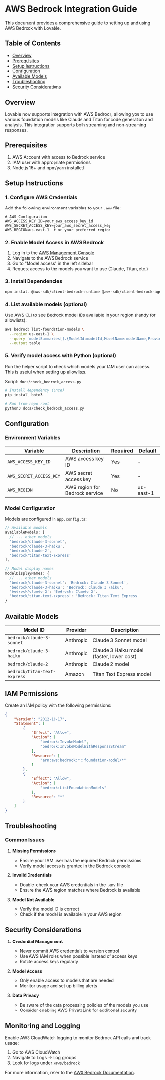 # AWS Bedrock Integration Guide

This document provides a comprehensive guide to setting up and using AWS Bedrock with Lovable.

## Table of Contents
- [Overview](#overview)
- [Prerequisites](#prerequisites)
- [Setup Instructions](#setup-instructions)
- [Configuration](#configuration)
- [Available Models](#available-models)
- [Troubleshooting](#troubleshooting)
- [Security Considerations](#security-considerations)

## Overview

Lovable now supports integration with AWS Bedrock, allowing you to use various foundation models like Claude and Titan for code generation and analysis. This integration supports both streaming and non-streaming responses.

## Prerequisites

1. AWS Account with access to Bedrock service
2. IAM user with appropriate permissions
3. Node.js 16+ and npm/yarn installed

## Setup Instructions

### 1. Configure AWS Credentials

Add the following environment variables to your `.env` file:

```env
# AWS Configuration
AWS_ACCESS_KEY_ID=your_aws_access_key_id
AWS_SECRET_ACCESS_KEY=your_aws_secret_access_key
AWS_REGION=us-east-1  # or your preferred region
```

### 2. Enable Model Access in AWS Bedrock

1. Log in to the [AWS Management Console](https://console.aws.amazon.com/)
2. Navigate to the AWS Bedrock service
3. Go to "Model access" in the left sidebar
4. Request access to the models you want to use (Claude, Titan, etc.)

### 3. Install Dependencies

```bash
npm install @aws-sdk/client-bedrock-runtime @aws-sdk/client-bedrock-agent-runtime
```

### 4. List available models (optional)

Use AWS CLI to see Bedrock model IDs available in your region (handy for allowlists):

```bash
aws bedrock list-foundation-models \
  --region us-east-1 \
  --query 'modelSummaries[].{ModelId:modelId,ModelName:modelName,Provider:providerName}' \
  --output table
```

### 5. Verify model access with Python (optional)

Run the helper script to check which models your IAM user can access. This is useful when setting up allowlists.

Script: `docs/check_bedrock_access.py`

```bash
# Install dependency (once)
pip install boto3

# Run from repo root
python3 docs/check_bedrock_access.py
```

## Configuration

### Environment Variables

| Variable | Description | Required | Default |
|----------|-------------|----------|---------|
| `AWS_ACCESS_KEY_ID` | AWS access key ID | Yes | - |
| `AWS_SECRET_ACCESS_KEY` | AWS secret access key | Yes | - |
| `AWS_REGION` | AWS region for Bedrock service | No | us-east-1 |

### Model Configuration

Models are configured in `app.config.ts`:

```typescript
// Available models
availableModels: [
  // ... other models
  'bedrock/claude-3-sonnet',
  'bedrock/claude-3-haiku',
  'bedrock/claude-2',
  'bedrock/titan-text-express'
],

// Model display names
modelDisplayNames: {
  // ... other models
  'bedrock/claude-3-sonnet': 'Bedrock: Claude 3 Sonnet',
  'bedrock/claude-3-haiku': 'Bedrock: Claude 3 Haiku',
  'bedrock/claude-2': 'Bedrock: Claude 2',
  'bedrock/titan-text-express': 'Bedrock: Titan Text Express'
}
```

## Available Models

| Model ID | Provider | Description |
|----------|----------|-------------|
| `bedrock/claude-3-sonnet` | Anthropic | Claude 3 Sonnet model |
| `bedrock/claude-3-haiku` | Anthropic | Claude 3 Haiku model (faster, lower cost) |
| `bedrock/claude-2` | Anthropic | Claude 2 model |
| `bedrock/titan-text-express` | Amazon | Titan Text Express model |

## IAM Permissions

Create an IAM policy with the following permissions:

```json
{
    "Version": "2012-10-17",
    "Statement": [
        {
            "Effect": "Allow",
            "Action": [
                "bedrock:InvokeModel",
                "bedrock:InvokeModelWithResponseStream"
            ],
            "Resource": [
                "arn:aws:bedrock:*::foundation-model/*"
            ]
        },
        {
            "Effect": "Allow",
            "Action": [
                "bedrock:ListFoundationModels"
            ],
            "Resource": "*"
        }
    ]
}
```

## Troubleshooting

### Common Issues

1. **Missing Permissions**
   - Ensure your IAM user has the required Bedrock permissions
   - Verify model access is granted in the Bedrock console

2. **Invalid Credentials**
   - Double-check your AWS credentials in the `.env` file
   - Ensure the AWS region matches where Bedrock is available

3. **Model Not Available**
   - Verify the model ID is correct
   - Check if the model is available in your AWS region

## Security Considerations

1. **Credential Management**
   - Never commit AWS credentials to version control
   - Use AWS IAM roles when possible instead of access keys
   - Rotate access keys regularly

2. **Model Access**
   - Only enable access to models that are needed
   - Monitor usage and set up billing alerts

3. **Data Privacy**
   - Be aware of the data processing policies of the models you use
   - Consider enabling AWS PrivateLink for additional security

## Monitoring and Logging

Enable AWS CloudWatch logging to monitor Bedrock API calls and track usage:

1. Go to AWS CloudWatch
2. Navigate to Logs → Log groups
3. Look for logs under `/aws/bedrock`

For more information, refer to the [AWS Bedrock Documentation](https://docs.aws.amazon.com/bedrock/).
